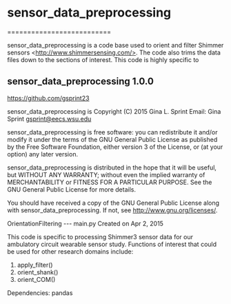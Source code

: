 # sensor_data_preprocessing
==========================

sensor_data_preprocessing is a code base used to orient and filter Shimmer sensors  &lt;http://www.shimmersensing.com/>. The code also trims the data files down to the sections of interest. This code is highly specific to 

sensor_data_preprocessing 1.0.0
------------
https://github.com/gsprint23

sensor_data_preprocessing is Copyright (C) 2015 Gina L. Sprint
Email: Gina Sprint <gsprint@eecs.wsu.edu>

sensor_data_preprocessing is free software: you can redistribute it and/or modify
it under the terms of the GNU General Public License as published by
the Free Software Foundation, either version 3 of the License, or
(at your option) any later version.

sensor_data_preprocessing is distributed in the hope that it will be useful,
but WITHOUT ANY WARRANTY; without even the implied warranty of 
MERCHANTABILITY or FITNESS FOR A PARTICULAR PURPOSE.  See the 
GNU General Public License for more details.
 
You should have received a copy of the GNU General Public License
along with sensor_data_preprocessing.  If not, see <http://www.gnu.org/licenses/>.

OrientationFiltering --- main.py
Created on Apr 2, 2015

This code is specific to processing Shimmer3 sensor data for our ambulatory circuit
wearable sensor study. Functions of interest that could be used for other research
domains include:
1. apply_filter()
2. orient_shank()
2. orient_COM()

Dependencies:
pandas

